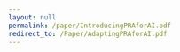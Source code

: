 ```yaml
---
layout: null
permalink: /paper/IntroducingPRAforAI.pdf
redirect_to: /Paper/AdaptingPRAforAI.pdf
---
```

